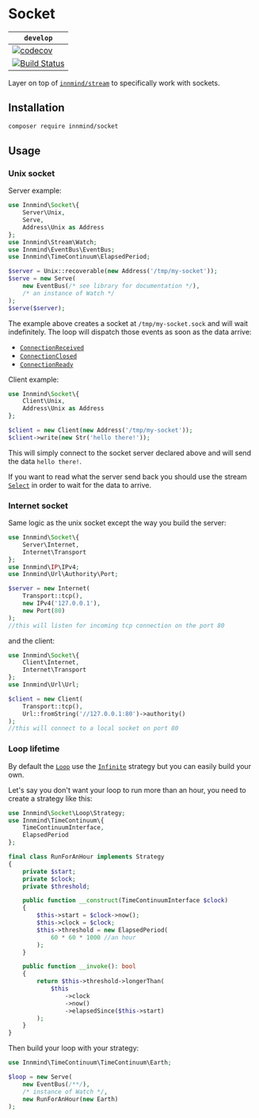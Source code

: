 # Socket

| `develop` |
|-----------|
| [![codecov](https://codecov.io/gh/Innmind/Socket/branch/develop/graph/badge.svg)](https://codecov.io/gh/Innmind/Socket) |
| [![Build Status](https://github.com/Innmind/Socket/workflows/CI/badge.svg)](https://github.com/Innmind/Socket/actions?query=workflow%3ACI) |

Layer on top of [`innmind/stream`](https://github.com/Innmind/Stream) to specifically work with sockets.

## Installation

```sh
composer require innmind/socket
```

## Usage

### Unix socket

Server example:

```php
use Innmind\Socket\{
    Server\Unix,
    Serve,
    Address\Unix as Address
};
use Innmind\Stream\Watch;
use Innmind\EventBus\EventBus;
use Innmind\TimeContinuum\ElapsedPeriod;

$server = Unix::recoverable(new Address('/tmp/my-socket'));
$serve = new Serve(
    new EventBus(/* see library for documentation */),
    /* an instance of Watch */
);
$serve($server);
```

The example above creates a socket at `/tmp/my-socket.sock` and will wait indefinitely. The loop will dispatch those events as soon as the data arrive:

* [`ConnectionReceived`](src/Event/ConnectionReceived.php)
* [`ConnectionClosed`](src/Event/ConnectionClosed.php)
* [`ConnectionReady`](src/Event/ConnectionReady.php)

Client example:

```php
use Innmind\Socket\{
    Client\Unix,
    Address\Unix as Address
};

$client = new Client(new Address('/tmp/my-socket'));
$client->write(new Str('hello there!'));
```

This will simply connect to the socket server declared above and will send the data `hello there!`.

If you want to read what the server send back you should use the stream [`Select`](https://github.com/Innmind/Stream#usage) in order to wait for the data to arrive.

### Internet socket

Same logic as the unix socket except the way you build the server:

```php
use Innmind\Socket\{
    Server\Internet,
    Internet\Transport
};
use Innmind\IP\IPv4;
use Innmind\Url\Authority\Port;

$server = new Internet(
    Transport::tcp(),
    new IPv4('127.0.0.1'),
    new Port(80)
);
//this will listen for incoming tcp connection on the port 80
```

and the client:

```php
use Innmind\Socket\{
    Client\Internet,
    Internet\Transport
};
use Innmind\Url\Url;

$client = new Client(
    Transport::tcp(),
    Url::fromString('//127.0.0.1:80')->authority()
);
//this will connect to a local socket on port 80
```

### Loop lifetime

By default the [`Loop`](src/Loop.php) use the [`Infinite`](src/Loop/Strategy/Infinite.php) strategy but you can easily build your own.

Let's say you don't want your loop to run more than an hour, you need to create a strategy like this:

```php
use Innmind\Socket\Loop\Strategy;
use Innmind\TimeContinuum\{
    TimeContinuumInterface,
    ElapsedPeriod
};

final class RunForAnHour implements Strategy
{
    private $start;
    private $clock;
    private $threshold;

    public function __construct(TimeContinuumInterface $clock)
    {
        $this->start = $clock->now();
        $this->clock = $clock;
        $this->threshold = new ElapsedPeriod(
            60 * 60 * 1000 //an hour
        );
    }

    public function __invoke(): bool
    {
        return $this->threshold->longerThan(
            $this
                ->clock
                ->now()
                ->elapsedSince($this->start)
        );
    }
}
```

Then build your loop with your strategy:

```php
use Innmind\TimeContinuum\TimeContinuum\Earth;

$loop = new Serve(
    new EventBus(/**/),
    /* instance of Watch */,
    new RunForAnHour(new Earth)
);
```
